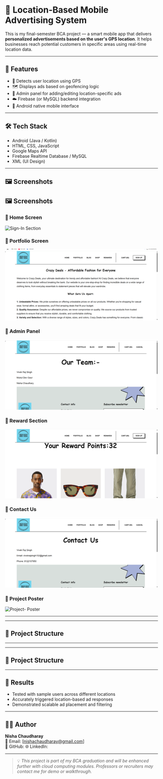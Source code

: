 # 📍 Location-Based Mobile Advertising System

This is my final-semester BCA project — a smart mobile app that delivers **personalized advertisements based on the user's GPS location**. It helps businesses reach potential customers in specific areas using real-time location data.

---

## 🚀 Features

- 📡 Detects user location using GPS
- 🗺️ Displays ads based on geofencing logic
- 🔐 Admin panel for adding/editing location-specific ads
- ☁️ Firebase (or MySQL) backend integration
- 📱 Android native mobile interface

---

## 🛠 Tech Stack

- Android (Java / Kotlin)
- HTML, CSS, JavaScript
- Google Maps API
- Firebase Realtime Database / MySQL
- XML (UI Design)


---

## 🖼 Screenshots

## 🖼 Screenshots

### 📱 Home Screen
![Sign-In Section](screenshots/home.png)

### 📱 Portfolio Screen
![Portfolio Section](https://github.com/Nisha0502/Location-Based-Mobile-Advertising-System/blob/main/Portfolio%20Section.png?raw=true)

### 📱 Admin Panel
![Admin Panel](https://github.com/Nisha0502/Location-Based-Mobile-Advertising-System/blob/main/Admin%20Panel.png?raw=true)


### 📱 Reward Section
![Reward Section](https://github.com/Nisha0502/Location-Based-Mobile-Advertising-System/blob/main/Reward%20Section.png?raw=true)

### 📱 Contact Us
![Contact Us](https://github.com/Nisha0502/Location-Based-Mobile-Advertising-System/blob/main/Contact%20Us.png?raw=true)

### 📱 Project Poster
![Project- Poster](https://github.com/Nisha0502/Location-Based-Mobile-Advertising-System/blob/main/Project-Poster.png?raw=true)


---


---

## 📁 Project Structure


---


---

## 📁 Project Structure


---

## 📄 Results

- Tested with sample users across different locations
- Accurately triggered location-based ad responses
- Demonstrated scalable ad placement and filtering

---

## 🙋‍♀️ Author

**Nisha Chaudharay**  
📧 Email: [nishachaudharay@gmail.com]  
🔗 GitHub: 
🌐 LinkedIn: 

---

> 💡 _This project is part of my BCA graduation and will be enhanced further with cloud computing modules. Professors or recruiters may contact me for demo or walkthrough._




